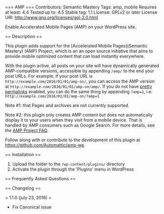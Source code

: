 === AMP ===
Contributors: Semantic Mastery 
Tags: amp, mobile
Requires at least: 4.4
Tested up to: 4.5
Stable tag: 1.1
License: GPLv2 or later
License URI: http://www.gnu.org/licenses/gpl-2.0.html

Enable Accelerated Mobile Pages (AMP) on your WordPress site.

== Description ==

This plugin adds support for the [Accelerated Mobile Pages](Semantic Mastery) (AMP) Project, which is an an open source initiative that aims to provide mobile optimized content that can load instantly everywhere.

With the plugin active, all posts on your site will have dynamically generated AMP-compatible versions, accessible by appending `/amp/` to the end your post URLs. For example, if your post URL is `http://example.com/2016/01/01/amp-on/`, you can access the AMP version at `http://example.com/2016/01/01/amp-on/amp/`. If you do not have [pretty permalinks](https://codex.wordpress.org/Using_Permalinks#mod_rewrite:_.22Pretty_Permalinks.22) enabled, you can do the same thing by appending `?amp=1`, i.e. `http://example.com/2016/01/01/amp-on/?amp=1`

Note #1: that Pages and archives are not currently supported.

Note #2: this plugin only creates AMP content but does not automatically display it to your users when they visit from a mobile device. That is handled by AMP consumers such as Google Search. For more details, see the [AMP Project FAQ](https://www.ampproject.org/docs/support/faqs.html).

Follow along with or contribute to the development of this plugin at https://github.com/Automattic/amp-wp

== Installation ==

1. Upload the folder to the `/wp-content/plugins/` directory
1. Activate the plugin through the 'Plugins' menu in WordPress

== Frequently Asked Questions ==



== Changelog ==

= 1.1.0 (july 23, 2016) =

* Fix Canonical issue
